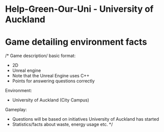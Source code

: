 # Help-Green-Our-Uni - University of Auckland
# Game detailing environment facts
/*
Game description/ basic format:
- 2D
- Unreal engine
 - Note that the Unreal Engine uses C++
- Points for answering questions correctly

Environment:
- University of Auckland (City Campus)

Gameplay:
- Questions will be based on initiatives University of Auckland has started
- Statistics/facts about waste, energy usage etc.
*/
